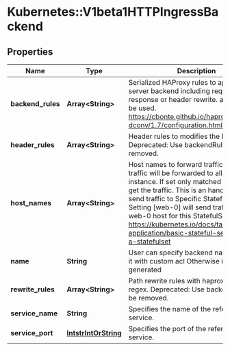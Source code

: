 # Kubernetes::V1beta1HTTPIngressBackend

## Properties
Name | Type | Description | Notes
------------ | ------------- | ------------- | -------------
**backend_rules** | **Array&lt;String&gt;** | Serialized HAProxy rules to apply on server backend including request, response or header rewrite. acls also can be used. https://cbonte.github.io/haproxy-dconv/1.7/configuration.html#1 | [optional] 
**header_rules** | **Array&lt;String&gt;** | Header rules to modifies the header.  Deprecated: Use backendRule, will be removed. | [optional] 
**host_names** | **Array&lt;String&gt;** | Host names to forward traffic to. If empty traffic will be forwarded to all subsets instance. If set only matched hosts will get the traffic. This is an handy way to send traffic to Specific StatefulSet pod. IE. Setting [web-0] will send traffic to only web-0 host for this StatefulSet, https://kubernetes.io/docs/tasks/stateful-application/basic-stateful-set/#creating-a-statefulset | [optional] 
**name** | **String** | User can specify backend name for using it with custom acl Otherwise it will be generated | [optional] 
**rewrite_rules** | **Array&lt;String&gt;** | Path rewrite rules with haproxy formatted regex.  Deprecated: Use backendRule, will be removed. | [optional] 
**service_name** | **String** | Specifies the name of the referenced service. | [optional] 
**service_port** | [**IntstrIntOrString**](IntstrIntOrString.md) | Specifies the port of the referenced service. | [optional] 


